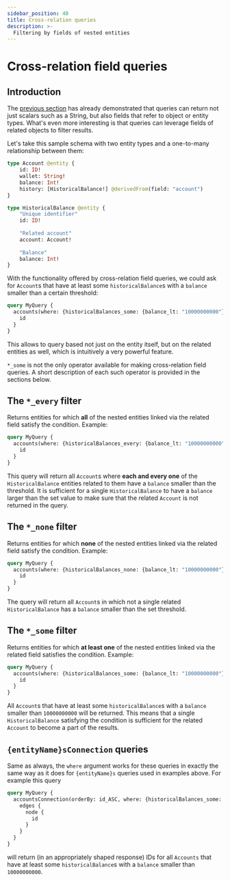```yaml
---
sidebar_position: 40
title: Cross-relation queries
description: >-
  Filtering by fields of nested entities
---
```


# Cross-relation field queries

## Introduction

The [previous section](/firesquid/query-squid/nested-field-queries) has already demonstrated that queries can return not just scalars such as a String, but also fields that refer to object or entity types. What's even more interesting is that queries can leverage fields of related objects to filter results.

Let's take this sample schema with two entity types and a one-to-many relationship between them:

```graphql title="schema.graphql"
type Account @entity {
    id: ID!
    wallet: String!
    balance: Int!
    history: [HistoricalBalance!] @derivedFrom(field: "account")
}

type HistoricalBalance @entity {
    "Unique identifier"
    id: ID!
    
    "Related account"
    account: Account!
    
    "Balance"
    balance: Int!
}
```

With the functionality offered by cross-relation field queries, we could ask for `Account`s that have at least some `historicalBalance`s  with a `balance` smaller than a certain threshold:

```graphql
query MyQuery {
  accounts(where: {historicalBalances_some: {balance_lt: "10000000000"}}) {
    id
  }
}
```

This allows to query based not just on the entity itself, but on the related entities as well, which is intuitively a very powerful feature.

`*_some` is not the only operator available for making cross-relation field queries. A short description of each such operator is provided in the sections below.

## The `*_every` filter

Returns entities for which **all** of the nested entities linked via the related field satisfy the condition. Example:

```graphql title="schema.graphql"
query MyQuery {
  accounts(where: {historicalBalances_every: {balance_lt: "10000000000"}}) {
    id
  }
}
```

This query will return all `Account`s where **each and every one** of the `HistoricalBalance` entities related to them have a `balance` smaller than the threshold. It is sufficient for a single `HistoricalBalance` to have a `balance` larger than the set value to make sure that the related `Account` is not returned in the query.

## The `*_none`  filter

Returns entities for which **none** of the nested entities linked via the related field satisfy the condition. Example:

```graphql
query MyQuery {
  accounts(where: {historicalBalances_none: {balance_lt: "10000000000"}}) {
    id
  }
}
```

The query will return all `Account`s in which not a single related `HistoricalBalance` has a `balance` smaller than the set threshold.

## The `*_some` filter

Returns entities for which **at least one** of the nested entities linked via the related field satisfies the condition. Example:

```graphql
query MyQuery {
  accounts(where: {historicalBalances_some: {balance_lt: "10000000000"}}) {
    id
  }
}
```

All `Account`s that have at least some `historicalBalance`s with a `balance` smaller than `10000000000` will be returned. This means that a single `HistoricalBalance` satisfying the condition is sufficient for the related `Account` to become a part of the results.

## `{entityName}sConnection` queries

Same as always, the `where` argument works for these queries in exactly the same way as it does for `{entityName}s` queries used in examples above. For example this query
```graphql
query MyQuery {
  accountsConnection(orderBy: id_ASC, where: {historicalBalances_some: {balance_lt: "10000000000"}}) {
    edges {
      node {
        id
      }
    }
  }
}
```
will return (in an appropriately shaped response) IDs for all `Accounts` that have at least some `historicalBalance`s with a `balance` smaller than `10000000000`.
